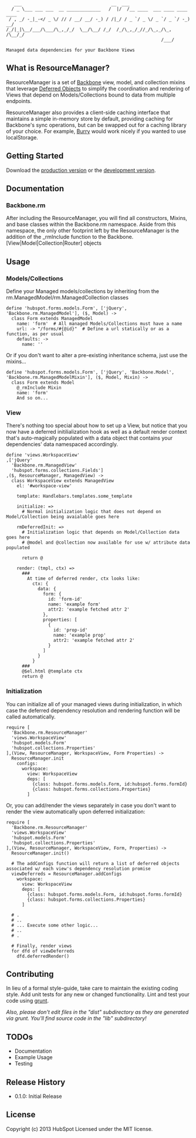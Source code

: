 ```
   ___                                  __  ___                           
  / _ \___ ___ ___  __ _____________   /  |/  /__ ____  ___ ____ ____ ____
 / , _/ -_|_-</ _ \/ // / __/ __/ -_) / /|_/ / _ `/ _ \/ _ `/ _ `/ -_) __/
/_/|_|\__/___/\___/\_,_/_/  \__/\__/ /_/  /_/\_,_/_//_/\_,_/\_, /\__/_/   
                                                           /___/          
 
Managed data dependencies for your Backbone Views

```

## What is ResourceManager?
ResourceManager is a set of [Backbone](http://backbonejs.org/) view, model, and collection mixins that leverage [Deferred Objects](http://api.jquery.com/category/deferred-object/) to simplify the coordination and rendering of Views that depend on Models/Collections bound to data from multiple endpoints.  

ResourceManager also provides a client-side caching interface that maintains a simple in-memory store by default, providing caching for Backbone's sync operations, but can be swapped out for a caching library of your choice.  For example, [Burry](https://github.com/ggozad/burry.js) would work nicely if you wanted to use localStorage.


## Getting Started

Download the [production version][min] or the [development version][max].

[min]: https://raw.github.com/HubSpot/Backbone.ResourceManager/master/dist/backbone-resourcemanager.min.js
[max]: https://raw.github.com/HubSpot/Backbone.ResourceManager/master/dist/backbone-resourcemanager.js

## Documentation

### Backbone.rm
After including the ResourceManager, you will find all constructors, Mixins, and base classes within the Backbone.rm namespace.  Aside from this namespace, the only other footprint left by the ResourceManager is the addition of the _rmInclude function to the Backbone.[View|Model|Collection|Router] objects

## Usage

### Models/Collections

Define your Managed models/collections by inheriting from the rm.ManagedModel/rm.ManagedCollection classes

    define 'hubspot.forms.models.Form', ['jQuery', 'Backbone.rm.ManagedModel'], ($, Model) ->
      class Form extends ManagedModel
        name: 'form'  # All managed Models/Collections must have a name
        url: -> "/forms/#{@id}"  # Define a url statically or as a function, as per usual
        defaults: ->
          name: ''

Or if you don't want to alter a pre-existing inheritance schema, just use the mixins...

    define 'hubspot.forms.models.Form', ['jQuery', 'Backbone.Model', 'Backbone.rm.ManagedModelMixin'], ($, Model, Mixin) ->
      class Form extends Model
        @_rmInclude Mixin
        name: 'form'
        And so on...
        

### View

There's nothing too special about how to set up a View, but notice that you now have a deferred initilialization hook as well as a default render context that's auto-magically populated with a data object that contains your dependencies' data namespaced accordingly.


    define 'views.WorkspaceView'
    ,['jQuery'
      'Backbone.rm.ManagedView'
      'hubspot.forms.collections.Fields']
    ,($, ResourceManager, ManagedView) ->
      class WorkspaceView extends ManagedView
        el: '#workspace-view'

        template: Handlebars.templates.some_template

        initialize: =>
          # Normal initialization logic that does not depend on Model/Collection being avaialable goes here

        rmDeferredInit: =>
          # Initialization logic that depends on Model/Collection data goes here
          # @model and @collection now available for use w/ attribute data populated

          return @

        render: (tmpl, ctx) =>
          ###
            At time of deferred render, ctx looks like:
              ctx: {
                data: {
                  form: {
                    id: 'form-id'
                    name: 'example form'
                    attr2: 'example fetched attr 2'
                  },
                  properties: [
                    {
                      id: 'prop-id'
                      name: 'example prop'
                      attr2: 'example fetched attr 2'
                    }
                  ]
                }
              }
          ###
          @$el.html @template ctx
          return @


### Initialization

You can initialize all of your managed views during initialization, in which case the deferred dependency resolution and rendering function will be called automatically.

    require [
      'Backbone.rm.ResourceManager'
      'views.WorkspaceView'
      'hubspot.models.Form'
      'hubspot.collections.Properties'
    ],(View, ResourceManager, WorkspaceView, Form Properties) ->
      ResourceManager.init
        configs:
          workspace:
            view: WorkspaceView
            deps: [
              {class: hubspot.forms.models.Form, id:hubspot.forms.formId}
              {class: hubspot.forms.collections.Properties}
            ]

Or, you can add/render the views separately in case you don't want to render the view automatically upon deferred initialization:

    require [
      'Backbone.rm.ResourceManager'
      'views.WorkspaceView'
      'hubspot.models.Form'
      'hubspot.collections.Properties'
    ],(View, ResourceManager, WorkspaceView, Form, Properties) ->
      ResourceManager.init()

      # The addConfigs function will return a list of deferred objects associated w/ each view's dependency resolution promise
      viewDeferreds = ResourceManager.addConfigs
        workspace:
          view: WorkspaceView
          deps: [
            {class: hubspot.forms.models.Form, id:hubspot.forms.formId}
            {class: hubspot.forms.collections.Properties}
          ]

      # .
      # ..
      # ... Execute some other logic...
      # ..
      # .

      # Finally, render views
      for dfd of viewDeferreds
        dfd.deferredRender() 


## Contributing
In lieu of a formal style-guide, take care to maintain the existing coding style. Add unit tests for any new or changed functionality. Lint and test your code using [grunt](http://gruntjs.com/).

_Also, please don't edit files in the "dist" subdirectory as they are generated via grunt. You'll find source code in the "lib" subdirectory!_

## TODOs
* Documentation
* Example Usage
* Testing

## Release History
* 0.1.0: Initial Release

## License
Copyright (c) 2013 HubSpot
Licensed under the MIT license.

